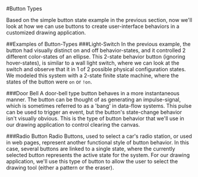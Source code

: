 #Button Types

Based on the simple button state example in the previous section, now we'll look at how we can use buttons to create user-interface behaviors in a customized drawing application.

##Examples of Button-Types
###Light-Switch
In the previous example, the button had visually distinct on and off behavior-states, and it controlled 2 different color-states of an ellipse. This 2-state behavior button (ignoring hover-states), is similar to a wall light switch, where we can look at the switch and observe that it in 1 of 2 possible physical configuration states.  We modeled this system with a 2-state finite state machine, where the states of the button were `on` or `!on`. 

###Door Bell
A door-bell type button behaves in a more instantaneous manner. The button can be thought of as generating an impulse-signal, which is sometimes referred to as a 'bang' in data-flow systems.  This pulse can be used to trigger an event, but the button's state-change behavior isn't visually obvious.  This is the type of button behavior that we'll use in our drawing application to control clearing the canvas.  

###Radio Button
Radio Buttons, used to select a car's radio station, or used in web pages, represent another functional style of button behavior.  In this case, several buttons are linked to a single state, where the currently selected button represents the active state for the system.  For our drawing application, we'll use this type of button to allow the user to select the drawing tool (either a pattern or the eraser).  